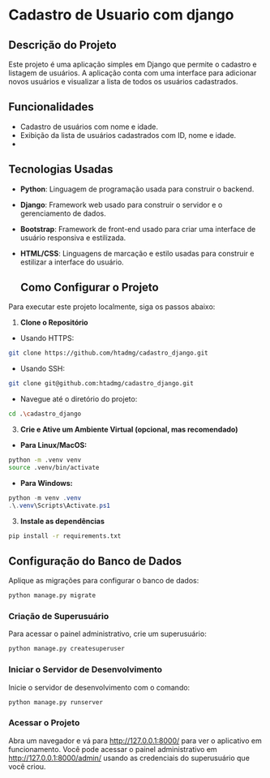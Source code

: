 # Cadastro de Usuario com django

## Descrição do Projeto
Este projeto é uma aplicação simples em Django que permite o cadastro e listagem de usuários. A aplicação conta com uma interface para adicionar novos usuários e visualizar a lista de todos os usuários cadastrados.

## Funcionalidades
- Cadastro de usuários com nome e idade.
- Exibição da lista de usuários cadastrados com ID, nome e idade.
- 
## Tecnologias Usadas
- **Python**: Linguagem de programação usada para construir o backend.
- **Django**: Framework web usado para construir o servidor e o gerenciamento de dados.
- **Bootstrap**: Framework de front-end usado para criar uma interface de usuário responsiva e estilizada.
- **HTML/CSS**: Linguagens de marcação e estilo usadas para construir e estilizar a interface do usuário.

  ## Como Configurar o Projeto

Para executar este projeto localmente, siga os passos abaixo:

1. **Clone o Repositório**
- Usando HTTPS:
```bash
git clone https://github.com/htadmg/cadastro_django.git
```
- Usando SSH:
```bash
git clone git@github.com:htadmg/cadastro_django.git
```
- Navegue até o diretório do projeto:
```bash
cd .\cadastro_django
```
   
3. **Crie e Ative um Ambiente Virtual (opcional, mas recomendado)**
- **Para Linux/MacOS:**
```bash
python -m .venv venv
source .venv/bin/activate
```

- **Para Windows:**
```powershell
python -m venv .venv
.\.venv\Scripts\Activate.ps1
```   
3. **Instale as dependências**
```bash
pip install -r requirements.txt
```
## Configuração do Banco de Dados

Aplique as migrações para configurar o banco de dados:

```bash
python manage.py migrate
```

### Criação de Superusuário

Para acessar o painel administrativo, crie um superusuário:
```bash
python manage.py createsuperuser
```

### Iniciar o Servidor de Desenvolvimento

Inicie o servidor de desenvolvimento com o comando:

```bash
python manage.py runserver
```
### Acessar o Projeto
Abra um navegador e vá para http://127.0.0.1:8000/ para ver o aplicativo em funcionamento. Você pode acessar o painel administrativo em http://127.0.0.1:8000/admin/ usando as credenciais do superusuário que você criou.
